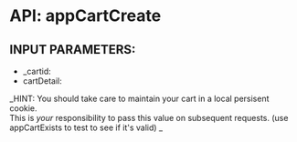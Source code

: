 # API: appCartCreate




## INPUT PARAMETERS: ##
  * _cartid: 
  * cartDetail: 

_HINT: 
You should take care to maintain your cart in a local persisent cookie.  
This is *your* responsibility to pass this value on subsequent requests. (use appCartExists to test to see if it's valid)
_
